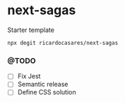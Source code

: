 # next-sagas

Starter template

```
npx degit ricardocasares/next-sagas
```

### @TODO

- [ ] Fix Jest
- [ ] Semantic release
- [ ] Define CSS solution
